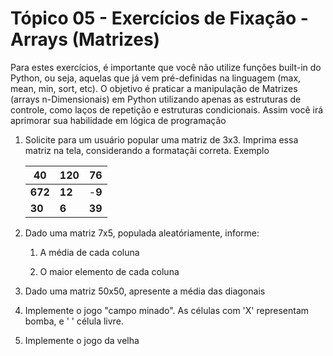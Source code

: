 # Tópico 05 - Exercícios de Fixação - Arrays (Matrizes)

Para estes exercícios, é importante que você não utilize funções built-in do Python, ou seja, aquelas que já vem pré-definidas na linguagem (max, mean, min, sort, etc). O objetivo é praticar a manipulação de Matrizes (arrays n-Dimensionais) em Python utilizando apenas as estruturas de controle, como laços de repetição e estruturas condicionais. Assim você irá aprimorar sua habilidade em lógica de programação 

1. Solicite para um usuário popular uma matriz de 3x3. Imprima essa matriz na tela, considerando a formataçãi correta. Exemplo
   
   | 40      | 120    | 76     |
   | ------- | ------ | ------ |
   | **672** | **12** | -**9** |
   | **30**  | **6**  | **39** |
   
   

2. Dado uma matriz 7x5, populada aleatóriamente, informe:
   
   1. A média de cada coluna
   
   2. O maior elemento de cada coluna

3. Dado uma matriz 50x50, apresente a média das diagonais

4. Implemente o jogo "campo minado". As células com 'X' representam bomba, e '  ' célula livre.

5. Implemente o jogo da velha

    
